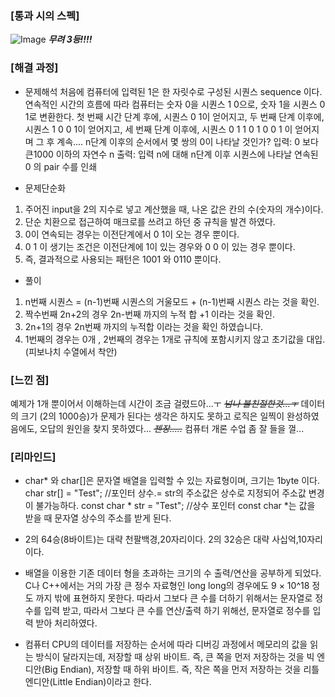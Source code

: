 ###  **[통과 시의 스펙]**
![Image](https://github.com/user-attachments/assets/c21feabc-2a66-4cad-aff2-51f7aef9acb7)
 **_무려 3등!!!!_**

### **[해결 과정]**

- 문제해석
처음에 컴퓨터에 입력된 1은 한 자릿수로 구성된 시퀀스 sequence 이다.
연속적인 시간의 흐름에 따라 컴퓨터는 숫자 0을 시퀀스 1 0으로, 숫자 1을 시퀀스 0 1로   변환한다.
첫 번째 시간 단계 후에, 시퀀스 0 1이 얻어지고, 두 번째 단계 이후에, 시퀀스 1 0 0 1이 얻어지고, 세 번째 단계 이후에, 시퀀스  0 1 1 0 1 0 0 1 이 얻어지며 그 후 계속....
n단계 이후의 순서에서 몇 쌍의 0이 나타날 것인가?
입력:  0 보다 큰1000 이하의 자연수 n
출력: 입력 n에 대해 n단계 이후 시퀀스에 나타날 연속된 0 의 pair 수를 인쇄



- 문제단순화
1. 주어진 input을 2의 지수로 넣고 계산했을 때, 나온 값은 칸의 수(숫자의 개수)이다.
2. 단순 치환으로 접근하여 매크로를 쓰려고 하던 중 규칙을 발견 하였다.
3. 0이 연속되는 경우는 이전단계에서 0 1이 오는 경우 뿐이다.
4. 0 1 이 생기는 조건은 이전단계에 1이 있는 경우와 0 0 이 있는 경우 뿐이다.
5. 즉, 결과적으로 사용되는 패턴은 1001 와  0110 뿐이다.


- 풀이 
1. n번째 시퀀스 = (n-1)번째 시퀀스의 거울모드 + (n-1)번째 시퀀스  라는 것을 확인.
2. 짝수번째 2n+2의 경우 2n-번째 까지의 누적 합 +1 이라는 것을 확인.
3. 2n+1의 경우 2n번째 까지의 누적합 이라는 것을 확인 하였습니다.
4. 1번째의 경우는 0개 , 2번째의 경우는 1개로 규칙에 포함시키지 않고 초기값을 대입. (피보나치 수열에서 착안)



### **[느낀 점]**
예제가 1개 뿐이어서 이해하는데 시간이 조금 걸렸드아...ㅜ _~~넘나 불친절한것...ㅜ~~_
데이터의 크기 (2의 1000승)가 문제가 된다는 생각은 하지도 못하고 로직은 일찍이 완성하였음에도, 오답의 원인을 찾지 못하였다... _~~젠장.....~~_
컴퓨터 개론 수업 좀 잘 들을 껄... 



###  **[리마인드]** 

- char* 와 char[]은 문자열 배열을 입력할 수 있는 자료형이며, 크기는 1byte 이다.
  char str[] = "Test";  //포인터 상수.= str의 주소값은 상수로 지정되어 주소값 변경이 불가능하다.
  const char * str = "Test"; //상수 포인터 const char *는 값을 받을 때 문자열  상수의 주소를 받게 된다.

- 2의 64승(8바이트)는 대략 천팔백경,20자리이다.
  2의 32승은 대략 사십억,10자리 이다. 

- 배열을 이용한 기존 데이터 형을 초과하는 크기의 수 출력/연산을 공부하게 되었다.
  C나 C++에서는 거의 가장 큰 정수 자료형인 long long의 경우에도 9 × 10^18 정도 까지 밖에 표현하지 못한다.
  따라서 그보다 큰 수를 더하기 위해서는 문자열로 정수를 입력 받고, 따라서 그보다 큰 수를 연산/출력 하기 위해선, 문자열로 정수를 입력 받아 처리하였다.

- 컴퓨터 CPU의 데이터를 저장하는 순서에 따라 디버깅 과정에서 메모리의 값을 읽는 방식이 달라지는데,
  저장할 때 상위 바이트. 즉, 큰 쪽을 먼저 저장하는 것을 빅 엔디안(Big Endian), 저장할 때 하위 바이트. 즉, 작은 쪽을 먼저 저장하는 것을 리틀 엔디안(Little Endian)이라고 한다.
